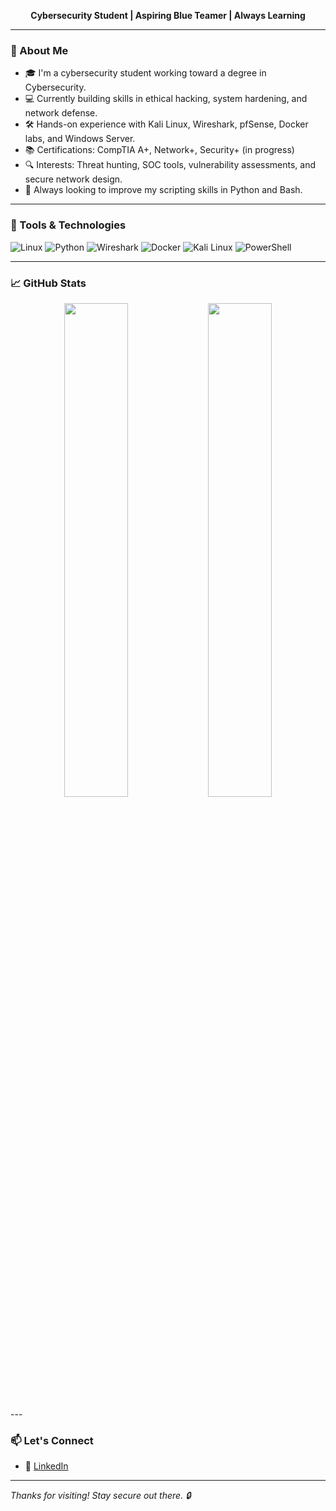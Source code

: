 
<p align="center">
  <strong>Cybersecurity Student | Aspiring Blue Teamer | Always Learning</strong>
</p>

---

### 🔐 About Me

- 🎓 I'm a cybersecurity student working toward a degree in Cybersecurity.
- 💻 Currently building skills in ethical hacking, system hardening, and network defense.
- 🛠️ Hands-on experience with Kali Linux, Wireshark, pfSense, Docker labs, and Windows Server.
- 📚 Certifications: CompTIA A+, Network+, Security+ (in progress)
- 🔍 Interests: Threat hunting, SOC tools, vulnerability assessments, and secure network design.
- 🌱 Always looking to improve my scripting skills in Python and Bash.

---

### 🚀 Tools & Technologies

![Linux](https://img.shields.io/badge/Linux-FCC624?style=for-the-badge&logo=linux&logoColor=black)
![Python](https://img.shields.io/badge/Python-3670A0?style=for-the-badge&logo=python&logoColor=white)
![Wireshark](https://img.shields.io/badge/Wireshark-1679A7?style=for-the-badge&logo=wireshark&logoColor=white)
![Docker](https://img.shields.io/badge/Docker-2496ED?style=for-the-badge&logo=docker&logoColor=white)
![Kali Linux](https://img.shields.io/badge/Kali_Linux-557C94?style=for-the-badge&logo=kalilinux&logoColor=white)
![PowerShell](https://img.shields.io/badge/PowerShell-5391FE?style=for-the-badge&logo=powershell&logoColor=white)

---

### 📈 GitHub Stats

<p align="center">
  <img src="https://github-readme-stats.vercel.app/api?username=cybersect&show_icons=true&theme=radical" width="45%"/>
  <img src="https://github-readme-streak-stats.herokuapp.com/?user=cybersect&theme=radical" width="45%"/>
</p>
---

### 📫 Let's Connect

- 💼 [LinkedIn](https://www.linkedin.com/in/ja-quez-clark-1041042aa/)
---

_Thanks for visiting! Stay secure out there. 🔒_


